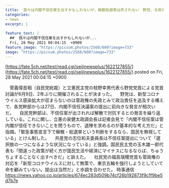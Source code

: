 ```yaml
---
title:  我々は内閣不信任案を出すかもしれないが、解散総選挙は許されない　野党、与党の動きをけん制 
categories:
- news
excerpt: |
  
feature_text: |
  ##  我々は内閣不信任案を出すかもしれないが...
  Fri, 28 May 2021 00:04:15  +0900
feature_image: "https://picsum.photos/2560/600?image=733"
image: "https://picsum.photos/2560/600?image=733"
---
```


[https://fate.5ch.net/test/read.cgi/seijinewsplus/1622127855/](https://fate.5ch.net/test/read.cgi/seijinewsplus/1622127855/)
posted on Fri, 28 May 2021 00:04:15  +0900

<!--more-->

　菅義偉首相（自民党総裁）と立憲民主党の枝野幸男代表ら野党党首による党首討論が6月9日、2年ぶりに開催されることが決まった。 　野党は、新型コロナウイルス感染拡大が収まらないのは菅政権の失政とみて政治責任を追及する構えで、各党幹部からは27日、内閣不信任決議案の提出に前向きな発言が相次いだ。 　自民党幹部は、不信任案が出されれば解散で対抗するとの発言を繰り返している。これに関し、立憲の泉健太政調会長は記者会見で「内閣不信任案は菅内閣が信任できないことを問うもので、退陣を求めるのが基本的な考え方だ」と指摘。「緊急事態宣言下で解散・総選挙という判断をするなら、国民を無視している」とけん制した。 　共産党の志位和夫委員長は不信任案提出について「選択肢の一つになるような状況になっている」と強調。国民民主党の玉木雄一郎代表も「間違った政策が続く方が国民生活や経済にマイナスになるならば、ちゅうちょすることなく出すべきだ」と訴えた。 　社民党の福島瑞穂党首も菅政権の対応を「新型コロナウイルスに対して無策で、東京五輪を強行しようとしていて命を顧みていない。提出は当然だ」と歩調を合わせた。 時事通信 https://news.yahoo.co.jp/articles/674ec283d509b74cf26b192873f9c1f9be5d7b7e
